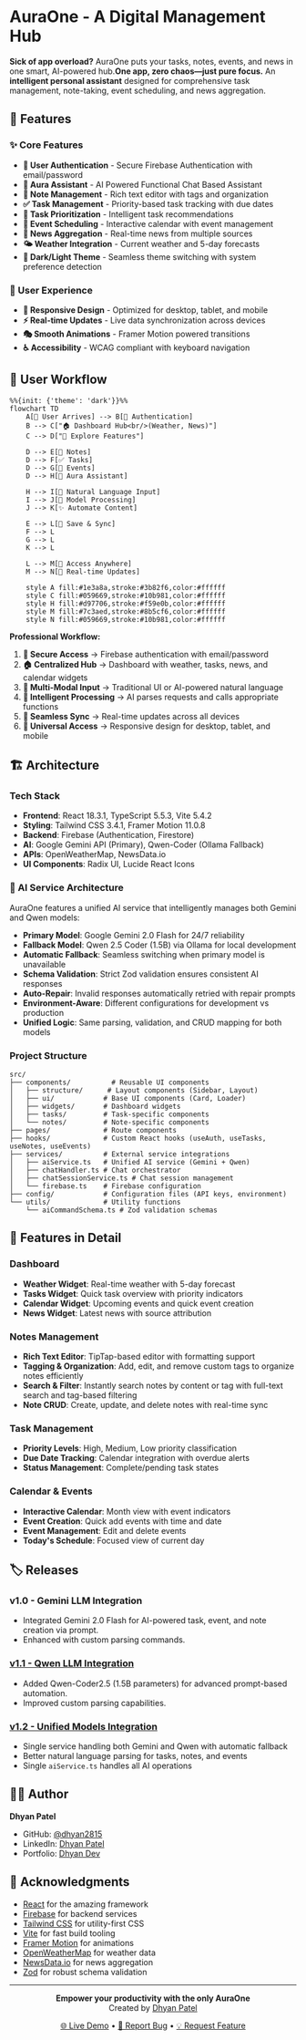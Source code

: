 
# AuraOne - A Digital Management Hub

**Sick of app overload?** AuraOne puts your tasks, notes, events, and news in one smart, AI-powered hub.**One app, zero chaos—just pure focus.**
An **intelligent personal assistant** designed for comprehensive task management, note-taking, event scheduling, and news aggregation.

## 🚀 Features

### ✨ Core Features
- **🔐 User Authentication** - Secure Firebase Authentication with email/password
- **💬 Aura Assistant** - AI Powered Functional Chat Based Assistant
- **📝 Note Management** - Rich text editor with tags and organization
- **✅ Task Management** - Priority-based task tracking with due dates
- **🎯 Task Prioritization** - Intelligent task recommendations
- **📅 Event Scheduling** - Interactive calendar with event management
- **📰 News Aggregation** - Real-time news from multiple sources
- **🌤️ Weather Integration** - Current weather and 5-day forecasts
- **🎨 Dark/Light Theme** - Seamless theme switching with system preference detection

### 🎨 User Experience
- **📱 Responsive Design** - Optimized for desktop, tablet, and mobile
- **⚡ Real-time Updates** - Live data synchronization across devices
- **🎭 Smooth Animations** - Framer Motion powered transitions
- **♿ Accessibility** - WCAG compliant with keyboard navigation

## 🔄 User Workflow

```mermaid
%%{init: {'theme': 'dark'}}%%
flowchart TD
    A[👤 User Arrives] --> B[🔐 Authentication]
    B --> C["🏠 Dashboard Hub<br/>(Weather, News)"]
    C --> D["🎯 Explore Features"]
    
    D --> E[📝 Notes]
    D --> F[✅ Tasks]
    D --> G[📅 Events]
    D --> H[💬 Aura Assistant]
    
    H --> I[🤖 Natural Language Input]
    I --> J[🧠 Model Processing]
    J --> K[✨ Automate Content]
    
    E --> L[💾 Save & Sync]
    F --> L
    G --> L
    K --> L
    
    L --> M[📱 Access Anywhere]
    M --> N[🔄 Real-time Updates]
    
    style A fill:#1e3a8a,stroke:#3b82f6,color:#ffffff
    style C fill:#059669,stroke:#10b981,color:#ffffff
    style H fill:#d97706,stroke:#f59e0b,color:#ffffff
    style M fill:#7c3aed,stroke:#8b5cf6,color:#ffffff
    style N fill:#059669,stroke:#10b981,color:#ffffff
```

**Professional Workflow:**
1. **🔐 Secure Access** → Firebase authentication with email/password
2. **🏠 Centralized Hub** → Dashboard with weather, tasks, news, and calendar widgets
3. **🎯 Multi-Modal Input** → Traditional UI or AI-powered natural language
4. **🤖 Intelligent Processing** → AI parses requests and calls appropriate functions
5. **💾 Seamless Sync** → Real-time updates across all devices
6. **📱 Universal Access** → Responsive design for desktop, tablet, and mobile

## 🏗️ Architecture

### Tech Stack
- **Frontend**: React 18.3.1, TypeScript 5.5.3, Vite 5.4.2
- **Styling**: Tailwind CSS 3.4.1, Framer Motion 11.0.8
- **Backend**: Firebase (Authentication, Firestore)
- **AI**: Google Gemini API (Primary), Qwen-Coder (Ollama Fallback)
- **APIs**: OpenWeatherMap, NewsData.io
- **UI Components**: Radix UI, Lucide React Icons

### 🤖 AI Service Architecture
AuraOne features a unified AI service that intelligently manages both Gemini and Qwen models:

- **Primary Model**: Google Gemini 2.0 Flash for 24/7 reliability
- **Fallback Model**: Qwen 2.5 Coder (1.5B) via Ollama for local development
- **Automatic Fallback**: Seamless switching when primary model is unavailable
- **Schema Validation**: Strict Zod validation ensures consistent AI responses
- **Auto-Repair**: Invalid responses automatically retried with repair prompts
- **Environment-Aware**: Different configurations for development vs production
- **Unified Logic**: Same parsing, validation, and CRUD mapping for both models

### Project Structure
```
src/
├── components/          # Reusable UI components
│   ├── structure/      # Layout components (Sidebar, Layout)
│   ├── ui/            # Base UI components (Card, Loader)
│   ├── widgets/       # Dashboard widgets
│   ├── tasks/         # Task-specific components
│   └── notes/         # Note-specific components
├── pages/             # Route components
├── hooks/             # Custom React hooks (useAuth, useTasks, useNotes, useEvents)
├── services/          # External service integrations
│   ├── aiService.ts   # Unified AI service (Gemini + Qwen)
│   ├── chatHandler.ts # Chat orchestrator
│   ├── chatSessionService.ts # Chat session management
│   └── firebase.ts    # Firebase configuration
├── config/            # Configuration files (API keys, environment)
└── utils/             # Utility functions
    └── aiCommandSchema.ts # Zod validation schemas
```

## 🎯 Features in Detail

### Dashboard
- **Weather Widget**: Real-time weather with 5-day forecast
- **Tasks Widget**: Quick task overview with priority indicators
- **Calendar Widget**: Upcoming events and quick event creation
- **News Widget**: Latest news with source attribution

### Notes Management
- **Rich Text Editor**: TipTap-based editor with formatting support
- **Tagging & Organization**: Add, edit, and remove custom tags to organize notes efficiently
- **Search & Filter**: Instantly search notes by content or tag with full-text search and tag-based filtering
- **Note CRUD**: Create, update, and delete notes with real-time sync

### Task Management
- **Priority Levels**: High, Medium, Low priority classification
- **Due Date Tracking**: Calendar integration with overdue alerts
- **Status Management**: Complete/pending task states

### Calendar & Events
- **Interactive Calendar**: Month view with event indicators
- **Event Creation**: Quick add events with time and date
- **Event Management**: Edit and delete events
- **Today's Schedule**: Focused view of current day

## 🏷️ Releases

### v1.0 - Gemini LLM Integration
- Integrated Gemini 2.0 Flash for AI-powered task, event, and note creation via prompt.
- Enhanced with custom parsing commands.

### [v1.1 - Qwen LLM Integration](https://github.com/dhyan2815/AuraOne/releases/tag/v1.1-qwen)
- Added Qwen-Coder2.5 (1.5B parameters) for advanced prompt-based automation.
- Improved custom parsing capabilities.

### [v1.2 - Unified Models Integration](https://github.com/dhyan2815/AuraOne/releases/tag/v1.2-unified)
- Single service handling both Gemini and Qwen with automatic fallback
- Better natural language parsing for tasks, notes, and events
- Single `aiService.ts` handles all AI operations


## 👨‍💻 Author

**Dhyan Patel**
- GitHub: [@dhyan2815](https://github.com/dhyan2815)
- LinkedIn: [Dhyan Patel](https://linkedin.com/in/dhyan-patel)
- Portfolio: [Dhyan Dev](https://dhyan-patel.onrender.com)

## 🙏 Acknowledgments

- [React](https://reactjs.org/) for the amazing framework
- [Firebase](https://firebase.google.com/) for backend services
- [Tailwind CSS](https://tailwindcss.com/) for utility-first CSS
- [Vite](https://vitejs.dev/) for fast build tooling
- [Framer Motion](https://www.framer.com/motion/) for animations
- [OpenWeatherMap](https://openweathermap.org/) for weather data
- [NewsData.io](https://newsdata.io/) for news aggregation
- [Zod](https://zod.dev/) for robust schema validation

---

<div align="center">
  <p><strong>Empower your productivity with the only AuraOne</strong><br>Created by <a href="https://github.com/dhyan2815">Dhyan Patel</a></p>
  <p>
    <a href="https://aura-one1.web.app/">🌐 Live Demo</a> •
    <a href="https://github.com/dhyan2815/AuraOne/issues">🐛 Report Bug</a> •
    <a href="https://github.com/dhyan2815/AuraOne/issues">💡 Request Feature</a>
  </p>
</div>

